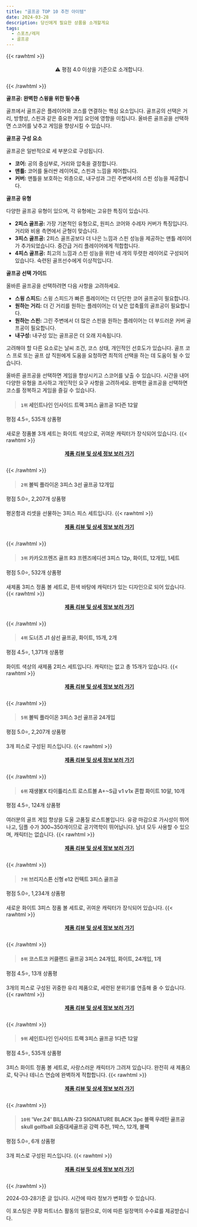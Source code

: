 ```yaml
---
title: "골프공 TOP 10 추천 아이템"
date: 2024-03-28
description: 당신에게 필요한 상품을 소개할게요
tags:
  - 스포츠/레저
  - 골프공
---
```

{{< rawhtml >}}<div class="toc" style="text-align: center; height: 50px; line-height: 2;">  <p>⚠️ 평점 4.0 이상을 기준으로 소개합니다.<br></p></div> {{< /rawhtml >}}

**골프공: 완벽한 스윙을 위한 필수품**

골프에서 골프공은 플레이어와 코스를 연결하는 핵심 요소입니다. 골프공의 선택은 거리, 방향성, 스핀과 같은 중요한 게임 요인에 영향을 미칩니다. 올바른 골프공을 선택하면 스코어를 낮추고 게임을 향상시킬 수 있습니다.

**골프공 구성 요소**

골프공은 일반적으로 세 부분으로 구성됩니다.

* **코어:** 공의 중심부로, 거리와 압축을 결정합니다.
* **맨틀:** 코어를 둘러싼 레이어로, 스핀과 느낌을 제어합니다.
* **커버:** 맨틀을 보호하는 외층으로, 내구성과 그린 주변에서의 스핀 성능을 제공합니다.

**골프공 유형**

다양한 골프공 유형이 있으며, 각 유형에는 고유한 특징이 있습니다.

* **2피스 골프공:** 가장 기본적인 유형으로, 원피스 코어와 수레자 커버가 특징입니다. 거리와 비용 측면에서 균형이 맞습니다.
* **3피스 골프공:** 2피스 골프공보다 더 나은 느낌과 스핀 성능을 제공하는 맨틀 레이어가 추가되었습니다. 중간급 거리 플레이어에게 적합합니다.
* **4피스 골프공:** 최고의 느낌과 스핀 성능을 위한 네 개의 뚜렷한 레이어로 구성되어 있습니다. 숙련된 골프선수에게 이상적입니다.

**골프공 선택 가이드**

올바른 골프공을 선택하려면 다음 사항을 고려하세요.

* **스윙 스피드:** 스윙 스피드가 빠른 플레이어는 더 단단한 코어 골프공이 필요합니다.
* **원하는 거리:** 더 긴 거리를 원하는 플레이어는 더 낮은 압축률의 골프공이 필요합니다.
* **원하는 스핀:** 그린 주변에서 더 많은 스핀을 원하는 플레이어는 더 부드러운 커버 골프공이 필요합니다.
* **내구성:** 내구성 있는 골프공은 더 오래 지속됩니다.

고려해야 할 다른 요소로는 날씨 조건, 코스 상태, 개인적인 선호도가 있습니다. 골프 코스 프로 또는 골프 샵 직원에게 도움을 요청하면 최적의 선택을 하는 데 도움이 될 수 있습니다.

올바른 골프공을 선택하면 게임을 향상시키고 스코어를 낮출 수 있습니다. 시간을 내어 다양한 유형을 조사하고 개인적인 요구 사항을 고려하세요. 완벽한 골프공을 선택하면 코스를 정복하고 게임을 즐길 수 있습니다.


>#### `1위` 세인트나인 인사이드 트랙 3피스 골프공 1다즌 12알
평점 4.5⭐, 535개 상품평

새로운 정품볼 3개 세트는 화이트 색상으로, 귀여운 캐릭터가 장식되어 있습니다.
{{< rawhtml >}}<div class="toc" style="text-align: center; height: 50px; line-height: 2;"><p><b><a href="https://link.coupang.com/re/AFFSDP?lptag=AF5033054&pageKey=7295528068&itemId=19201384934&vendorItemId=86838162124&traceid=V0-153-00a9fc9e78f9e9b6&requestid=20240328165806261095004608&token=31850C%7CMIXED">제품 리뷰 및 상세 정보 보러 가기</a></b><br></p> </div>{{< /rawhtml >}}

>#### `2위` 볼빅 플라이온 3피스 3선 골프공 12개입
평점 5.0⭐, 2,207개 상품평

평온함과 리셋을 선물하는 3피스 피스 세트입니다.
{{< rawhtml >}}<div class="toc" style="text-align: center; height: 50px; line-height: 2;"><p><b><a href="https://link.coupang.com/re/AFFSDP?lptag=AF5033054&pageKey=6079446814&itemId=16252076169&vendorItemId=83464182616&traceid=V0-153-dba6a20a37224f98&requestid=20240328165806261095004608&token=31850C%7CMIXED">제품 리뷰 및 상세 정보 보러 가기</a></b><br></p> </div>{{< /rawhtml >}}

>#### `3위` 카카오프렌즈 골프 R3 프렌즈에디션 3피스 12p, 화이트, 12개입, 1세트
평점 5.0⭐, 532개 상품평

새제품 3피스 정품 볼 세트로, 흰색 바탕에 캐릭터가 있는 디자인으로 되어 있습니다.
{{< rawhtml >}}<div class="toc" style="text-align: center; height: 50px; line-height: 2;"><p><b><a href="https://link.coupang.com/re/AFFSDP?lptag=AF5033054&pageKey=6988048756&itemId=17093840373&vendorItemId=84267707804&traceid=V0-153-89bcdfd6f8a11fb7&clickBeacon=HOzAyFeLrts75bS9HE6MWFi16GWNCOCbwi8BQFA0UxP7cD0F0Gl48D0Ooj4XjSiYi4K4Sp2_6w9FcFpxU_igZl49Kpefaz8yKvPYej9wGHmWjyfu7DXrsy6BGNdmVzRzLS5n_5J6BLhtPaQi-vmn4gDeHcTk3sBBSFFGDKcS-6I7txeOfItoxOy6dSvb0oSqpZHJiFbRA2G4X7DHp4-yygDOQwj0MaISOpp1z4xzhUbxbA5OM3BfdCb6EaeoX5v1GckgBF_y7394wa4ZnlLx8hw9rFV_Tx0UQl3vwqcYj7F5C8cOfB4r6ApDzRT7z17g-MnvK1mm4WARnLMqkvj3blystcSrmVgKi_qWP4GX4ocEiJC3peetspXRLmyFyHLsjPIXazWyYUdvzO44McOl9vJxBb4-0X9qLAq765dFMDgXwqOH4qkyfe0RUBl-J7eXlR7O4xzWQ5NFLq65FfsCwKYmkamXdH9VVpiJ85MbtNEEHzE_81RKgEvB2V6WeBqAG93jGJL38JjM0xYCxlnel88yo1Ozv7CzW6TtTFX2ZwuZ5UMADxOm39xgujYAF1QZuplqAXYy2h4yZosNE3zLbUVnp2nHYvlUEhHTzXycYJtSKuP6NaJ8Ez_DD0qa104AaDcv7C1T7e-AV13lYPB75gIteymeswnq6IudboNsMk0dNUTLyrxSAJjjSDRxvPey6FFnymbGamHeWXXOPK0GG3J8BICNdOadBQ_ldhOQRlOuE2y5bD04WHuh2hQmQ9OxGmeApoUG9wpYpiESg0iwVX2dJRp5RktshIuC7DT_5fhBYmrZB9TjsmFBfJE5A4VFII44u3AqWAgVbd4hsbI37Jwtasshahp8KBrNaQ2mVYmOpjwED1ijWpo_5DhbBGNz4vbAVc7bt1Yt7yY1RdkJ9EfSBw8Vwvhis8CVlr20Dvdw&requestid=20240328165806261095004608&token=31850C%7CMIXED">제품 리뷰 및 상세 정보 보러 가기</a></b><br></p> </div>{{< /rawhtml >}}

>#### `4위` 도너츠 J1 삼선 골프공, 화이트, 15개, 2개
평점 4.5⭐, 1,371개 상품평

화이트 색상의 새제품 2피스 세트입니다. 캐릭터는 없고 총 15개가 있습니다.
{{< rawhtml >}}<div class="toc" style="text-align: center; height: 50px; line-height: 2;"><p><b><a href="https://link.coupang.com/re/AFFSDP?lptag=AF5033054&pageKey=7400981171&itemId=19155960644&vendorItemId=77800266431&traceid=V0-153-ac9552c4edcc5aed&clickBeacon=E1d51ZtDNPyAjaHAE_aULQ3ooMWN5dh2DKrjmpXdgmHYHX8UngvNwvJwVeVK2TaXm17Xj8a9knNYkXzLLBlrv3zZY876OHKEksFEj9LmPp-SFojtBFTqTYTX5q-5bTnuGD25CoXcpimBBpmDH6VXYAeJkJVT-KFBV98nyhs1KEoUkElCvF5SPDGiX4lSq4Q9xb75mk3FewFr-liSQRNbd0c2b8OqJYD4frCOgEzY0IpuTdcQLqruP_u89UcGksCiLdeTjhv3NSmg1gJOeDi6bdcpibv5jmZkDqiwoar5vvQZHEjshaw37YoL1nqzy-jSB8GWcilrWr1mssp3xJ6KHxXANSA1SQtHVQj96n7QesiP3b71b2AF4DyXn2NJnZDqs4QJw1jLrPHgdx6ocMk2vZ5xKwtBvCpT3LbYS_ZbYq0WgTdS5I6npQe6yx-tvwUmGpRjjwz77VCvd701ayQpVZApBtOQTSn5pCijchfQ-3cTs-48K9ZVzGhRxlxoQzz77eQ4i_x3xPrdZSi0tH95uQuZ2ZbVl-TZGOJ5bIkqERy-2QU1wNgFZBEYmbse8DEXUlsobcZbz2NDBI0BjmiA0RCAapI8XGgHgA3yUDTMwSGpzE1ZNZuw79E1UHfKFbmH-v2-9FWi-NHWKArfa4LwrfrNvEVQsNaQkeizdXrABZYwPVMnM56wpo_-KRU4t9B2Jh0UBWlUeHxw1ryGaDI-TeAPip4QWWqPLRd6P85GD1as53l8i2QvnOdmu_NO8xPBL3H6kvv3smMMdDJTQes8dxS5dsqsOiwtXXmDc4iig22QSVQtFM9JJllSoOBzWd7ojRriHlHVhGOET5Zn5dOGrwVkAOz9Wmu4hUXhPnuZKOtZ3JBwQd84d22cmKy5tlCEJyuJz5ccjtN-b1DxDSVKCy9hXkLNRfpvGvpFwY137p0%3D&requestid=20240328165806261095004608&token=31850C%7CMIXED">제품 리뷰 및 상세 정보 보러 가기</a></b><br></p> </div>{{< /rawhtml >}}

>#### `5위` 볼빅 플라이온 3피스 3선 골프공 24개입
평점 5.0⭐, 2,207개 상품평

3개 피스로 구성된 피스입니다.
{{< rawhtml >}}<div class="toc" style="text-align: center; height: 50px; line-height: 2;"><p><b><a href="https://link.coupang.com/re/AFFSDP?lptag=AF5033054&pageKey=6079446814&itemId=11262071538&vendorItemId=86292081940&traceid=V0-153-dba6a20a37224f98&requestid=20240328165806261095004608&token=31850C%7CMIXED">제품 리뷰 및 상세 정보 보러 가기</a></b><br></p> </div>{{< /rawhtml >}}

>#### `6위` 재생볼X 타이틀리스트 로스트볼 A+~S급 v1 v1x 혼합 화이트 10알, 10개
평점 4.5⭐, 124개 상품평

여러분의 골프 게임 향상을 도울 고품질 로스트볼입니다. 유광 마감으로 가시성이 뛰어나고, 딤플 수가 300~350개이므로 공기역학이 뛰어납니다. 남녀 모두 사용할 수 있으며, 캐릭터는 없습니다.
{{< rawhtml >}}<div class="toc" style="text-align: center; height: 50px; line-height: 2;"><p><b><a href="https://link.coupang.com/re/AFFSDP?lptag=AF5033054&pageKey=7701438566&itemId=20621049827&vendorItemId=87695293548&traceid=V0-153-f133624a6614ef31&clickBeacon=E58Wk4R17hwOk3UzE478QlSpDbV_Es4iTXif4ct-dycBNWi0vysHmu6kcn_fOICmNaZDdQPF0s003p2Oft4p-k4vMhD0pe8B5L-e6vUlWkb1eW7TEAEm9TlC3n7OWj_ss8liqcunfUKdCveiEMcK6rsRK1qC6LFmH5OpGrdNOslEio0vQxdd4aKN8kBOk5N_38MchK2Z0L0hnyVOchdbLEQDstUlpn8C6fSmaFpXpa76IH3YzzJ8H1_2941D8O0OWrSYpUOyGuKYW74YDS8D0MhvKHMoZ0xRoY875YjyaIA5TY1x1f7n4aBuE0WvyNCJNr0q25OhptIST34W8w-GZ0-PwJ_pxFLaSJrHM_wjfmmNNg1QhGiAvkrSLRd1zsqCj3yr86mN3ZfRvFSwy-7kDbJZvrJpeHgh7h8zVX1gip-joV3m65kguZgqmttrMtAIt4kzvLjb83uDQYIn6y4a52vRvCBkt4nX4SYqGl4-ZIIdp4WetSUeL-ekcPG_mfNtUj1OnCuK_z4w1OpmtHPAishX31Dgq2vBWUSWkNAhPqs_VVpl66gkgg5kcGtdKV4RAkjMHBHb9hH-MMvQ_M7mUETn93_S4te8MaPfYjvxSNWhEHEwJDp3kKcH8qN6f44uHrKw2BtcYmLJReKR6EkcY9JkSPY0vegyBxYGXCibRL6SrJtqyYYkqMDggrvnrw331wnFrlh9PR0cVZyE5Iyug1SERbB-0PaD1CuSg3du7tCjSK-GE0AIOpy-VRzoQ4PfRWxOg9gwm62KCsqyFFgUCLL1ewLeHFBhzfM4q35A4j0wAofj05KqP_7UwDTSVR22muAGdcqJ-A-t6S8zbW8miLsNqgn71Hqzb9J-aAI6lLNGQ1aArk1jNmx_cEcVeAA2_JSkre7vxxmTFYSBWPwmomq35QPypZYT33HEBVdL_Hsz&requestid=20240328165806261095004608&token=31850C%7CMIXED">제품 리뷰 및 상세 정보 보러 가기</a></b><br></p> </div>{{< /rawhtml >}}

>#### `7위` 브리지스톤 신형 e12 컨텍트 3피스 골프공
평점 5.0⭐, 1,234개 상품평

새로운 화이트 3피스 정품 볼 세트로, 귀여운 캐릭터가 장식되어 있습니다.
{{< rawhtml >}}<div class="toc" style="text-align: center; height: 50px; line-height: 2;"><p><b><a href="https://link.coupang.com/re/AFFSDP?lptag=AF5033054&pageKey=7415882045&itemId=7546854419&vendorItemId=85994564900&traceid=V0-153-3d2de713c84002e3&requestid=20240328165806261095004608&token=31850C%7CMIXED">제품 리뷰 및 상세 정보 보러 가기</a></b><br></p> </div>{{< /rawhtml >}}

>#### `8위` 코스트코 커클랜드 골프공 3피스 24개입, 화이트, 24개입, 1개
평점 4.5⭐, 13개 상품평

3개의 피스로 구성된 귀중한 유리 제품으로, 세련된 분위기를 연출해 줄 수 있습니다.
{{< rawhtml >}}<div class="toc" style="text-align: center; height: 50px; line-height: 2;"><p><b><a href="https://link.coupang.com/re/AFFSDP?lptag=AF5033054&pageKey=7411853733&itemId=19206460589&vendorItemId=87708363424&traceid=V0-153-a3b430ab4a1a4ea8&clickBeacon=7YRKaOqQb88SOagE7cvsXgBE8It-sxTD4gCAyN_42kC_cpAzW27SiHin3PX8X6nJF73VP5LHr-OaeaRUvITeig0STHTY6KlpncXjIL36fZwei9bJIxqTHqZEex7cNoPM77ZjkLZtZFx1N1KaYA1FNSmRTPhZTIU6zDvW-RLto83xcd9r-oCNzzuTf3DbG-sAiGmaLCIM4hf6Gu_poYSkEMMzwDf3zsFcu7Fl7QtaHL0eSqivoXK45nveVv6tBu5r4deTlb6YT_YXphYj1_aalIMiTyDLZezh2JjNLddvJMh69uyNAKSWLHqtNGkZ_aF7F0eccUFi8V1PM03INCaz08PM3e2wiR2tA6piehUyhAxnfAYZjbWooxPKOttPhAQVrOBBlbsw0AZrUjulcscs256RZMcmhD0IVnbTCSTvtxr4j-QZcLDDjgCd6zEHzC8youI0g6aplLNZUE8N1i7lD-7qG7O8nt6rIRWFHyOELEIPj-gNLKdriLj7UXajA1koHhd2Q4w2i5pEHIAKx-5EbcwXpJ0OtA2gcO41og9i6CzNLRJuyZkvUowU3NwcSLDR8Ygi4tSdnndMwUVW35owIAhGCWinESK8cs1K0v19LipKQlvN-N5cxJ2oCJDJ-2Kna6FY-aMwYsUtUuMM3XLF2b7M9ibT2g1j8PpjxQ42PtVpnRWsI6ANDsL-2TsRV4yqom-5e3ra_vIQ5TwT4S0y7L10yGf9ollvVcU_jKhhSBN6EfKSKzzdAHEE9z28OGBhS0r12ZFhCfQBCMKYL_9sHtysLFCz8mUhqv2gnYvjOWv0HIxK2WOJH9FQPX97WgZTKLo0tY4e10fzZpnazic_XyqEH5fblfK1SFtrL7tkdSAtez3gCy8oGOZj8o_FDUEjlrnRkj_-vblzGQTySVJdOUBCCAljFQEztna8O1mJIX4%3D&requestid=20240328165806261095004608&token=31850C%7CMIXED">제품 리뷰 및 상세 정보 보러 가기</a></b><br></p> </div>{{< /rawhtml >}}

>#### `9위` 세인트나인 인사이드 트랙 3피스 골프공 1다즌 12알
평점 4.5⭐, 535개 상품평

3피스 화이트 정품 볼 세트로, 사랑스러운 캐릭터가 그려져 있습니다. 완전히 새 제품으로, 탁구나 테니스 연습에 완벽하게 적합합니다.
{{< rawhtml >}}<div class="toc" style="text-align: center; height: 50px; line-height: 2;"><p><b><a href="https://link.coupang.com/re/AFFSDP?lptag=AF5033054&pageKey=7295528068&itemId=19201384940&vendorItemId=86838162190&traceid=V0-153-00a9fc9e78f9e9b6&requestid=20240328165806261095004608&token=31850C%7CMIXED">제품 리뷰 및 상세 정보 보러 가기</a></b><br></p> </div>{{< /rawhtml >}}

>#### `10위` 'Ver.24' BILLAIN-Z3 SIGNATURE BLACK 3pc 블랙 우레탄 골프공 skull golfball 요즘대세골프공 강력 추천, 1박스, 12개, 블랙
평점 5.0⭐, 6개 상품평

3개 피스로 구성된 피스입니다.
{{< rawhtml >}}<div class="toc" style="text-align: center; height: 50px; line-height: 2;"><p><b><a href="https://link.coupang.com/re/AFFSDP?lptag=AF5033054&pageKey=7824039200&itemId=21259809473&vendorItemId=88320177127&traceid=V0-153-06a1a0699b03e23f&clickBeacon=Nt-I6zJpwd7ViLr2NiyDiPsbdOc2B2hw-8LZIbgsxIhDYR_OvMaGyjbBoYjt2PgO8-rLmaLTL-60V50mkp88w9iuhAzQ43L1LqkVcH79EZo64L66cUCxE5DQG1S8Uo83qEOrVfmdpxsCcr4ZiMi1f0HLgU-Q8Tccf-kq2F1kbj4OwBPWz_uif9XpH7GeBa2m_EWJNcd5skNIAwT9DuqxiC99gay3etjFHYCoajsjKTZWeSldrSKhl_Z1pe5Of3nJFwksHbiTbyXg-AewIfRUaRgmag18qi21iPO9dfj-rL3rFA60d354dEnc9yzoFBBpZErgik8fXEOAnTPc2Q4-tm1kpsuzbb9p62cKknL0gncA6qvuI91ZyVUEsQ7gb8oo9i3yiHcdjCc4FfJIAlhZxmWTuhrL5_D2YGwIM81iK6w3lwt3E1-NlK5De807J3aGY_h9cgRkKSJ1V-e96n1k7_hmK56pOdxoUbbTJNjNDNPRHM20LhtIALv-sUx55qav9s0IZBc4ZGXozybfpaaZpElFEdnsGzj-0pkSMH7-o_2cddKB5TNgcde8du78lMPBp-RP05fOsWAABiHRAO53mTpX7aRr2Ef3n_1Arufz2MvRM3hc9gBBIWhqL3IQiPU-18xy4npamgVPbCsY60EGVYSbhrn80UJFcWnMgTibvn0A1TU4kWRQ6jWvI5WnxLjMNgE9y7W4Ay-2qGedR8ZvhWzV15pyf6C4fRw-x42v15oY0N66jPwVwBPBxsuWMKuHJx4VJ2Ocwq8Is93LASJiV0iBBE39v-YqhUmzxgqzh87qI4Unq-e39HlVGQ34pQHllE7mwwrd74gWLKtDlVQjepRPeAkR9qqZf_W2nny4WWNAzzOKcLYfCOXL5DkEQykyteA0YSfp9PVVYiwx4wpUS-4wKaUZrecKlEq3OGh9qSje&requestid=20240328165806261095004608&token=31850C%7CMIXED">제품 리뷰 및 상세 정보 보러 가기</a></b><br></p> </div>{{< /rawhtml >}}


2024-03-28기준 글 입니다.
시간에 따라 정보가 변화할 수 있습니다.

이 포스팅은 쿠팡 파트너스 활동의 일환으로, 이에 따른 일정액의 수수료를 제공받습니다.
